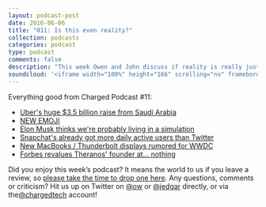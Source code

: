 ```yaml
---
layout: podcast-post
date: 2016-06-06
title: "011: Is this even reality?"
collection: podcasts
categories: podcast
type: podcast
comments: false
description: "This week Owen and John discuss if reality is really just some big simulation, Uber's huge $3.5 billion raise from Saudi Arabia, a whole range of new emoji and how we're (still) obsessed with Snapchat."
soundcloud: '<iframe width="100%" height="166" scrolling="no" frameborder="no" src="https://w.soundcloud.com/player/?url=https%3A//api.soundcloud.com/tracks/284557182&amp;color=ff5500&amp;auto_play=false&amp;hide_related=false&amp;show_comments=true&amp;show_user=true&amp;show_reposts=false"></iframe>'
---
```

Everything good from Charged Podcast #11:
<ul>
 	<li><a href="http://www.bloomberg.com/news/articles/2016-06-01/uber-receives-3-5-billion-investment-from-saudi-wealth-fund">Uber's huge $3.5 billion raise from Saudi Arabia</a></li>
 	<li><a href="http://techcrunch.com/2016/06/02/selfie-shrug-rofl-face-palm-whiskey-clowns-and-more-among-new-emoji-arriving-in-june/">NEW EMOJI</a></li>
 	<li><a href="http://www.theverge.com/2016/6/2/11837874/elon-musk-says-odds-living-in-simulation">Elon Musk thinks we're probably living in a simulation</a></li>
 	<li><a href="http://www.bloomberg.com/news/articles/2016-06-02/snapchat-passes-twitter-in-daily-usage">Snapchat's already got more daily active users than Twitter</a></li>
 	<li><a href="http://9to5mac.com/2016/06/01/apple-readying-new-external-5k-display-as-current-model-goes-out-of-stock-may-feature-integrated-gpu/">New MacBooks / Thunderbolt displays rumored for WWDC</a></li>
 	<li><a href="http://www.forbes.com/sites/matthewherper/2016/06/01/from-4-5-billion-to-nothing-forbes-revises-estimated-net-worth-of-theranos-founder-elizabeth-holmes/#6701f8162f29">Forbes revalues Theranos' founder at... nothing</a></li>
</ul>
Did you enjoy this week’s podcast? It means the world to us if you leave a review, so <a href="https://itunes.apple.com/us/podcast/charged-tech-podcast/id1090693983?mt=2">please take the time to drop one here</a>. Any questions, comments or criticism? Hit us up on Twitter on <a href="http://twitter.com/ow">@ow</a> or <a href="http://twitter.com/jedgar">@jedgar</a> directly, or via the<a href="http://twitter.com/chargedtech">@chargedtech</a> account!